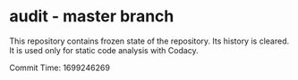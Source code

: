 # audit - master branch

This repository contains frozen state of the repository.
Its history is cleared. It is used only for static code
analysis with Codacy.

Commit Time: 1699246269